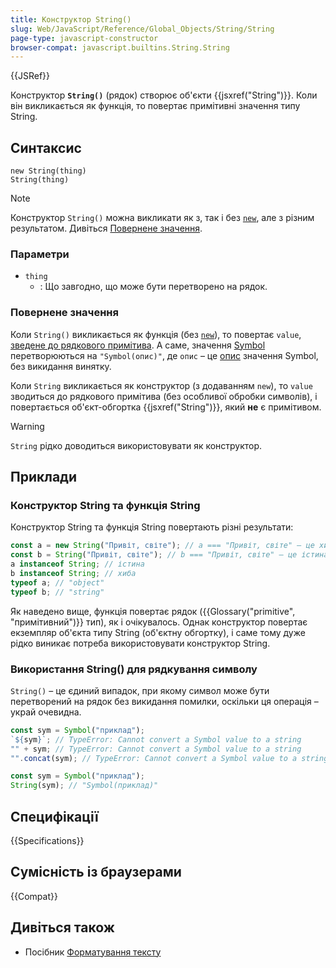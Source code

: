 ```yaml
---
title: Конструктор String()
slug: Web/JavaScript/Reference/Global_Objects/String/String
page-type: javascript-constructor
browser-compat: javascript.builtins.String.String
---
```


{{JSRef}}

Конструктор **`String()`** (рядок) створює об'єкти {{jsxref("String")}}. Коли він викликається як функція, то повертає примітивні значення типу String.

## Синтаксис

```js-nolint
new String(thing)
String(thing)
```

> [!NOTE]
> Конструктор `String()` можна викликати як з, так і без [`new`](/uk/docs/Web/JavaScript/Reference/Operators/new), але з різним результатом. Дивіться [Повернене значення](#povernene-znachennia).

### Параметри

- `thing`
  - : Що завгодно, що може бути перетворено на рядок.

### Повернене значення

Коли `String()` викликається як функція (без [`new`](/uk/docs/Web/JavaScript/Reference/Operators/new)), то повертає `value`, [зведене до рядкового примітива](/uk/docs/Web/JavaScript/Reference/Global_Objects/String#zvedennia-do-riadka). А саме, значення [Symbol](/uk/docs/Web/JavaScript/Reference/Global_Objects/Symbol) перетворюються на `"Symbol(опис)"`, де `опис` – це [опис](/uk/docs/Web/JavaScript/Reference/Global_Objects/Symbol/description) значення Symbol, без викидання винятку.

Коли `String` викликається як конструктор (з додаванням `new`), то `value` зводиться до рядкового примітива (без особливої обробки символів), і повертається об'єкт-обгортка {{jsxref("String")}}, який **не** є примітивом.

> [!WARNING]
>
> `String` рідко доводиться використовувати як конструктор.

## Приклади

### Конструктор String та функція String

Конструктор String та функція String повертають різні результати:

```js
const a = new String("Привіт, світе"); // a === "Привіт, світе" – це хиба
const b = String("Привіт, світе"); // b === "Привіт, світе" – це істина
a instanceof String; // істина
b instanceof String; // хиба
typeof a; // "object"
typeof b; // "string"
```

Як наведено вище, функція повертає рядок ({{Glossary("primitive", "примітивний")}} тип), як і очікувалось.
Однак конструктор повертає екземпляр об'єкта типу String (об'єктну обгортку), і саме тому дуже рідко виникає потреба використовувати конструктор String.

### Використання String() для рядкування символу

`String()` – це єдиний випадок, при якому символ може бути перетворений на рядок без викидання помилки, оскільки ця операція – украй очевидна.

```js example-bad
const sym = Symbol("приклад");
`${sym}`; // TypeError: Cannot convert a Symbol value to a string
"" + sym; // TypeError: Cannot convert a Symbol value to a string
"".concat(sym); // TypeError: Cannot convert a Symbol value to a string
```

```js example-good
const sym = Symbol("приклад");
String(sym); // "Symbol(приклад)"
```

## Специфікації

{{Specifications}}

## Сумісність із браузерами

{{Compat}}

## Дивіться також

- Посібник [Форматування тексту](/uk/docs/Web/JavaScript/Guide/Text_formatting)
